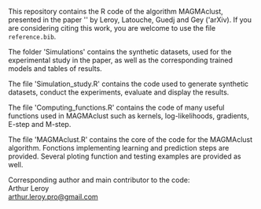 This repository contains the R code of the algorithm MAGMAclust, presented in the paper '' by Leroy, Latouche, Guedj and Gey ('arXiv). If you are considering citing this work, you are welcome to use the file `reference.bib`.

The folder 'Simulations' contains the synthetic datasets, used for the experimental study in the paper, as well as the corresponding trained models and tables of results.

The file 'Simulation_study.R' contains the code used to generate synthetic datasets, conduct the experiments, evaluate and display the results. 

The file 'Computing_functions.R' contains the code of many useful functions used in MAGMAclust such as kernels, log-likelihoods, gradients, E-step and M-step.

The file 'MAGMAclust.R' contains the core of the code for the MAGMAclust algorithm. Fonctions implementing learning and prediction steps are provided.
Several ploting function and testing examples are provided as well. 

Corresponding author and main contributor to the code:  
Arthur Leroy  
arthur.leroy.pro@gmail.com